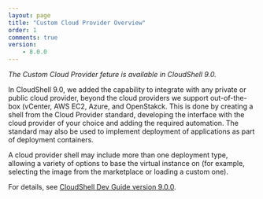 ```yaml
---
layout: page
title: "Custom Cloud Provider Overview"
order: 1
comments: true
version:
    - 8.0.0
---
```


_The Custom Cloud Provider feture is available in CloudShell 9.0._

In CloudShell 9.0, we added the capability to integrate with any private or public cloud provider, beyond the cloud providers we support out-of-the-box (vCenter, AWS EC2, Azure, and OpenStakck. This is done by creating a shell from the Cloud Provider standard, developing the interface with the cloud provider of your choice and adding the required automation. The standard may also be used to implement deployment of applications as part of deployment containers.

A cloud provider shell may include more than one deployment type, allowing a variety of options to base the virtual instance on (for example, selecting the image from the marketplace or loading a custom one).

For details, see <a href="https://devguide.quali.com/cloudproviders/9.0.0/getting-started-with-cloud-providers.html">CloudShell Dev Guide version 9.0.0</a>.
